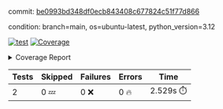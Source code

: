 commit: [be0993bd348df0ecb843408c677824c51f77d866](https://github.com/rcmdnk/boto3-session/tree/be0993bd348df0ecb843408c677824c51f77d866)

condition: branch=main, os=ubuntu-latest, python_version=3.12

[![test](https://github.com/rcmdnk/boto3-session/actions/workflows/test.yml/badge.svg)](https://github.com/rcmdnk/boto3-session/actions/runs/15515516548)
<a href="https://github.com/rcmdnk/boto3-session/blob/be0993bd348df0ecb843408c677824c51f77d866/README.md"><img alt="Coverage" src="https://img.shields.io/badge/Coverage-47%25-orange.svg" /></a><details><summary>Coverage Report </summary><table><tr><th>File</th><th>Stmts</th><th>Miss</th><th>Cover</th><th>Missing</th></tr><tbody><tr><td colspan="5"><b>src/boto3_session</b></td></tr><tr><td>&nbsp; &nbsp;<a href="https://github.com/rcmdnk/boto3-session/blob/be0993bd348df0ecb843408c677824c51f77d866/src/boto3_session/session.py">session.py</a></td><td>59</td><td>34</td><td>42%</td><td><a href="https://github.com/rcmdnk/boto3-session/blob/be0993bd348df0ecb843408c677824c51f77d866/src/boto3_session/session.py#L15-L18">15&ndash;18</a>, <a href="https://github.com/rcmdnk/boto3-session/blob/be0993bd348df0ecb843408c677824c51f77d866/src/boto3_session/session.py#L60">60</a>, <a href="https://github.com/rcmdnk/boto3-session/blob/be0993bd348df0ecb843408c677824c51f77d866/src/boto3_session/session.py#L68-L70">68&ndash;70</a>, <a href="https://github.com/rcmdnk/boto3-session/blob/be0993bd348df0ecb843408c677824c51f77d866/src/boto3_session/session.py#L73-L97">73&ndash;97</a>, <a href="https://github.com/rcmdnk/boto3-session/blob/be0993bd348df0ecb843408c677824c51f77d866/src/boto3_session/session.py#L100-L122">100&ndash;122</a>, <a href="https://github.com/rcmdnk/boto3-session/blob/be0993bd348df0ecb843408c677824c51f77d866/src/boto3_session/session.py#L125-L129">125&ndash;129</a>, <a href="https://github.com/rcmdnk/boto3-session/blob/be0993bd348df0ecb843408c677824c51f77d866/src/boto3_session/session.py#L132-L133">132&ndash;133</a>, <a href="https://github.com/rcmdnk/boto3-session/blob/be0993bd348df0ecb843408c677824c51f77d866/src/boto3_session/session.py#L136-L137">136&ndash;137</a></td></tr><tr><td><b>TOTAL</b></td><td><b>64</b></td><td><b>34</b></td><td><b>47%</b></td><td>&nbsp;</td></tr></tbody></table></details>

| Tests | Skipped | Failures | Errors | Time |
| ----- | ------- | -------- | -------- | ------------------ |
| 2 | 0 :zzz: | 0 :x: | 0 :fire: | 2.529s :stopwatch: |

